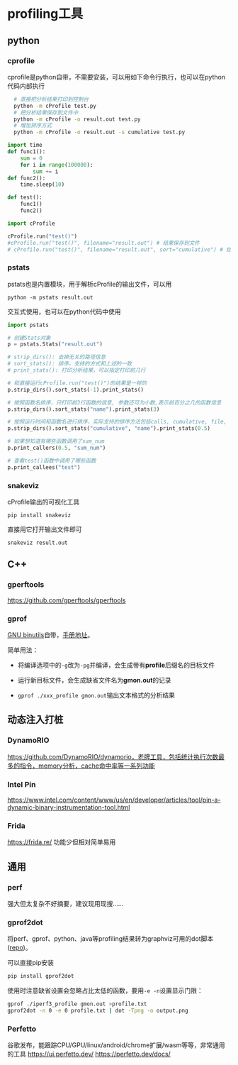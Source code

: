 # profiling工具


## python

### cprofile

cprofile是python自带，不需要安装，可以用如下命令行执行，也可以在python代码内部执行

```sh
  # 直接把分析结果打印到控制台
  python -m cProfile test.py
  # 把分析结果保存到文件中
  python -m cProfile -o result.out test.py
  # 增加排序方式
  python -m cProfile -o result.out -s cumulative test.py
```


```python
import time
def func1():
    sum = 0
    for i in range(100000):
        sum += i
def func2():
    time.sleep(10)

def test():
    func1()
    func2()
```


```python
import cProfile

cProfile.run("test()")
#cProfile.run("test()", filename="result.out") # 结果保存到文件
# cProfile.run("test()", filename="result.out", sort="cumulative") # 结果保存到文件并排序
```

### pstats

pstats也是内置模块，用于解析cProfile的输出文件，可以用

    python -m pstats result.out

交互式使用，也可以在python代码中使用


```python
import pstats

# 创建Stats对象
p = pstats.Stats("result.out")

# strip_dirs(): 去掉无关的路径信息
# sort_stats(): 排序，支持的方式和上述的一致
# print_stats(): 打印分析结果，可以指定打印前几行

# 和直接运行cProfile.run("test()")的结果是一样的
p.strip_dirs().sort_stats(-1).print_stats()

# 按照函数名排序，只打印前3行函数的信息, 参数还可为小数,表示前百分之几的函数信息 
p.strip_dirs().sort_stats("name").print_stats(3)

# 按照运行时间和函数名进行排序，实际支持的排序方法包括calls, cumulative, file, line, module, name, nfl, pcalls, stdname, time
p.strip_dirs().sort_stats("cumulative", "name").print_stats(0.5)

# 如果想知道有哪些函数调用了sum_num
p.print_callers(0.5, "sum_num")

# 查看test()函数中调用了哪些函数
p.print_callees("test")
```

### snakeviz

cProfile输出的可视化工具

    pip install snakeviz

直接用它打开输出文件即可

    snakeviz result.out

## C++

### gperftools

https://github.com/gperftools/gperftools

### gprof
[GNU binutils](https://www.gnu.org/software/binutils/)自带，[手册地址](https://sourceware.org/binutils/docs-2.39/gprof.html)。

简单用法：

- 将编译选项中的`-g`改为`-pg`并编译，会生成带有**profile**后缀名的目标文件

- 运行新目标文件，会生成缺省文件名为**gmon.out**的记录

- `gprof ./xxx_profile gmon.out`输出文本格式的分析结果

## 动态注入打桩
### DynamoRIO
https://github.com/DynamoRIO/dynamorio，老牌工具，包括统计执行次数最多的指令，memory分析，cache命中率等一系列功能

### Intel Pin
https://www.intel.com/content/www/us/en/developer/articles/tool/pin-a-dynamic-binary-instrumentation-tool.html

### Frida
https://frida.re/ 功能少但相对简单易用


## 通用

### perf
强大但太复杂不好摘要，建议现用现搜……

### gprof2dot
将perf、gprof、python、java等profiling结果转为graphviz可用的dot脚本([repo](https://github.com/jrfonseca/gprof2dot))。

可以直接pip安装
```sh
pip install gprof2dot
```

使用时注意缺省设置会忽略占比太低的函数，要用`-e -n`设置显示门限：
```sh
gprof ./iperf3_profile gmon.out >profile.txt
gprof2dot -n 0 -e 0 profile.txt | dot -Tpng -o output.png
```

### Perfetto
谷歌发布，能跟踪CPU/GPU/linux/android/chrome扩展/wasm等等，非常通用的工具
https://ui.perfetto.dev/
https://perfetto.dev/docs/